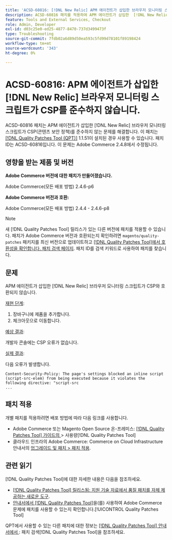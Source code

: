 ```yaml
---
title: 'ACSD-60816: [!DNL New Relic] APM 에이전트가 삽입한 브라우저 모니터링 스크립트가 CSP와 호환되지 않습니다.'
description: ACSD-60816 패치를 적용하여 APM 에이전트가 삽입한  [!DNL New Relic] 브라우저 모니터링 스크립트가 CSP(콘텐츠 보안 정책)를 준수하지 않아 실행되지 않는 Adobe Commerce 문제를 해결합니다.
feature: Tools and External Services, Checkout
role: Admin, Developer
exl-id: d03c25e0-ed25-4877-8470-737d3499473f
type: Troubleshooting
source-git-commit: 7fdb02a6d89d50ea593c5fd99d78101f89198424
workflow-type: tm+mt
source-wordcount: '343'
ht-degree: 0%

---
```


# ACSD-60816: APM 에이전트가 삽입한 [!DNL New Relic] 브라우저 모니터링 스크립트가 CSP를 준수하지 않습니다.

ACSD-60816 패치는 APM 에이전트가 삽입한 [!DNL New Relic] 브라우저 모니터링 스크립트가 CSP(콘텐츠 보안 정책)를 준수하지 않는 문제를 해결합니다. 이 패치는 [[!DNL Quality Patches Tool (QPT)]](https://experienceleague.adobe.com/ko/docs/commerce-operations/tools/quality-patches-tool/quality-patches-tool-to-self-serve-quality-patches) 1.1.51이 설치된 경우 사용할 수 있습니다. 패치 ID는 ACSD-60816입니다. 이 문제는 Adobe Commerce 2.4.8에서 수정됩니다.

## 영향을 받는 제품 및 버전

**Adobe Commerce 버전에 대한 패치가 만들어졌습니다.**

Adobe Commerce(모든 배포 방법) 2.4.6-p6

**Adobe Commerce 버전과 호환:**

Adobe Commerce(모든 배포 방법) 2.4.4 - 2.4.6-p8

>[!NOTE]
>
>새 [!DNL Quality Patches Tool] 릴리스가 있는 다른 버전에 패치를 적용할 수 있습니다. 패치가 Adobe Commerce 버전과 호환되는지 확인하려면 `magento/quality-patches` 패키지를 최신 버전으로 업데이트하고 [[!DNL Quality Patches Tool]에서 호환성을 확인합니다. 패치 검색 페이지](https://experienceleague.adobe.com/tools/commerce-quality-patches/index.html?lang=ko). 패치 ID를 검색 키워드로 사용하여 패치를 찾습니다.

## 문제

APM 에이전트가 삽입한 [!DNL New Relic] 브라우저 모니터링 스크립트가 CSP와 호환되지 않습니다.

<u>재현 단계</u>:

1. 장바구니에 제품을 추가합니다.
1. 체크아웃으로 이동합니다.

<u>예상 결과</u>:

개발자 콘솔에는 CSP 오류가 없습니다.

<u>실제 결과</u>:

다음 오류가 발생합니다.

```
Content-Security-Policy: The page's settings blocked an inline script (script-src-elem) from being executed because it violates the following directive: "script-src 
...
```

## 패치 적용

개별 패치를 적용하려면 배포 방법에 따라 다음 링크를 사용합니다.

* Adobe Commerce 또는 Magento Open Source 온-프레미스: [[!DNL Quality Patches Tool]  가이드의 &#x200B;](/help/tools/quality-patches-tool/usage.md)> 사용량[!DNL Quality Patches Tool]
* 클라우드 인프라의 Adobe Commerce: Commerce on Cloud Infrastructure 안내서의 [업그레이드 및 패치 > 패치 적용](https://experienceleague.adobe.com/docs/commerce-cloud-service/user-guide/develop/upgrade/apply-patches.html?lang=ko).

## 관련 읽기

[!DNL Quality Patches Tool]에 대한 자세한 내용은 다음을 참조하세요.

* [[!DNL Quality Patches Tool] 릴리스됨: 지원 기술 자료에서 품질 패치를 자체 제공하는 새로운 도구](https://experienceleague.adobe.com/ko/docs/commerce-operations/tools/quality-patches-tool/quality-patches-tool-to-self-serve-quality-patches).
* [&#x200B; 안내서에서  [!DNL Quality Patches Tool]](/help/tools/quality-patches-tool/patches-available-in-qpt/check-patch-for-magento-issue-with-magento-quality-patches.md)을(를) 사용하여 Adobe Commerce 문제에 패치를 사용할 수 있는지 확인합니다.[!UICONTROL Quality Patches Tool]


QPT에서 사용할 수 있는 다른 패치에 대한 정보는 [[!DNL Quality Patches Tool] 안내서에서 &#x200B;](https://experienceleague.adobe.com/tools/commerce-quality-patches/index.html?lang=ko): 패치 검색[!DNL Quality Patches Tool]을 참조하세요.
